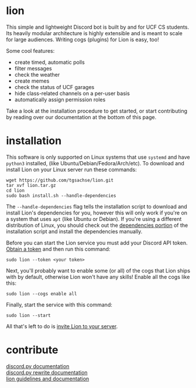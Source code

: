 # lion
This simple and lightweight Discord bot is built by and for UCF CS students. Its heavily modular architecture is highly extensible and is meant to scale for large audiences. Writing cogs (plugins) for Lion is easy, too!

Some cool features:
- create timed, automatic polls
- filter messages
- check the weather
- create memes
- check the status of UCF garages
- hide class-related channels on a per-user basis
- automatically assign permission roles

Take a look at the installation procedure to get started, or start contributing by reading over our documentation at the bottom of this page.

# installation
This software is only supported on Linux systems that use `systemd` and have `python3` installed, (like Ubuntu/Debian/Fedora/Arch/etc). To download and install Lion on your Linux server run these commands:
```
wget https://github.com/tgsachse/lion.git
tar xvf lion.tar.gz
cd lion
sudo bash install.sh --handle-dependencies
```
The `--handle-dependencies` flag tells the installation script to download and install Lion's dependencies for you, however this will only work if you're on a system that uses `apt` (like Ubuntu or Debian). If you're using a different distribution of Linux, you should check out the [dependencies portion](google.com) of the installation script and install the dependencies manually.

Before you can start the Lion service you must add your Discord API token. [Obtain a token](google.com) and then run this command:
```
sudo lion --token <your token>
```
Next, you'll probably want to enable some (or all) of the cogs that Lion ships with by default, otherwise Lion won't have any skills! Enable all the cogs like this:
```
sudo lion --cogs enable all
```

Finally, start the service with this command:
```
sudo lion --start
```

All that's left to do is [invite Lion to your server](google.com).

# contribute
[discord.py documentation](google.com)   
[discord.py rewrite documentation](google.com)   
[lion guidelines and documentation](google.com)   

